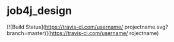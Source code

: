 # job4j_design
[![Build Status](https://travis-ci.com/username/
projectname.svg?branch=master)](https://travis-ci.com/username/
rojectname)
